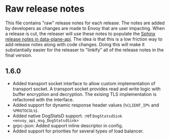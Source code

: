 # Raw release notes

This file contains "raw" release notes for each release. The notes are added by developers as changes
are made to Envoy that are user impacting. When a release is cut, the releaser will use these notes
to populate the [Sphinx release notes in data-plane-api](https://github.com/envoyproxy/data-plane-api/blob/master/docs/root/intro/version_history.rst).
The idea is that this is a low friction way to add release notes along with code changes. Doing this
will make it substantially easier for the releaser to "linkify" all of the release notes in the
final version.

## 1.6.0
* Added transport socket interface to allow custom implementation of transport socket. A transport socket
  provides read and write logic with buffer encryption and decryption. The exising TLS implementation is
  refactored with the interface.
* Added support for dynamic response header values (`%CLIENT_IP%` and `%PROTOCOL%`).
* Added native DogStatsD support. :ref:`DogStatsdSink <envoy_api_msg_DogStatsdSink>`
* grpc-json: Added support inline descriptor in config.
* Added support for priorities for several types of load balancer.
